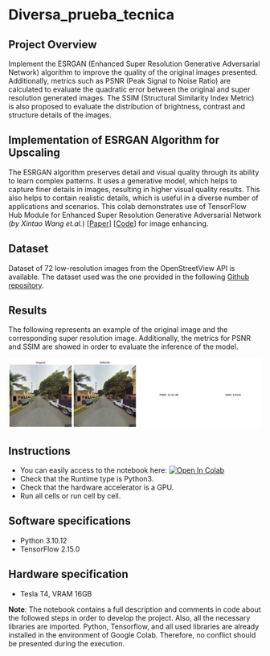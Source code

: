# Diversa_prueba_tecnica
## Project Overview
Implement the ESRGAN (Enhanced Super Resolution Generative Adversarial Network) algorithm to improve the quality of the original images presented. Additionally, metrics such as PSNR (Peak Signal to Noise Ratio) are calculated to evaluate the quadratic error between the original and super resolution generated images. The SSIM (Structural Similarity Index Metric) is also proposed to evaluate the distribution of brightness, contrast and structure details of the images.

## Implementation of ESRGAN Algorithm for Upscaling
The ESRGAN algorithm preserves detail and visual quality through its ability to learn complex patterns. It uses a generative model, which helps to capture finer details in images, resulting in higher visual quality results. This also helps to contain realistic details, which is useful in a diverse number of applications and scenarios. This colab demonstrates use of TensorFlow Hub Module for Enhanced Super Resolution Generative Adversarial Network (*by Xintao Wang et.al.*) [[Paper](https://arxiv.org/pdf/1809.00219.pdf)] [[Code](https://www.tensorflow.org/hub/tutorials/image_enhancing)] for image enhancing. 


## Dataset
Dataset of 72 low-resolution images from the OpenStreetView API is available. The dataset used was the one provided in the following [Github repository](https://github.com/DiversaStudio/Test.git).

## Results

The following represents an example of the original image and the corresponding super resolution image. Additionally, the metrics for PSNR and SSIM are showed in order to evaluate the inference of the model.

![alt text](RESULT_PSNR_SSIM_ESRGAN.png)

## Instructions
- You can easily access to the notebook here: [![Open In Colab](https://colab.research.google.com/assets/colab-badge.svg)](https://colab.research.google.com/drive/1Dh75oifsY6N7RdrSEowQz5DQ0_sbMhiT?usp=sharing)
- Check that the Runtime type is Python3.
- Check that the hardware accelerator is a GPU.
- Run all cells or run cell by cell.

## Software specifications
- Python 3.10.12
- TensorFlow 2.15.0

## Hardware specification
- Tesla T4, VRAM 16GB

**Note**: The notebook contains a full description and comments in code about the followed steps in order to develop the project. Also, all the necessary libraries are imported. Python, Tensorflow, and all used libraries are already installed in the environment of Google Colab. Therefore, no conflict should be presented during the execution. 
